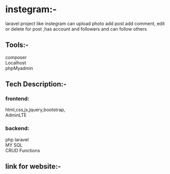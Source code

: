 # instegram:-
laravel project like instegram can upload photo add post add comment,
edit or delete for post ,has account and followers and can follow others 
## Tools:-
composer\
Localhost\
phpMyadmin

## Tech Description:-
### frontend:
html,css,js,jquery,bootstrap,\
AdminLTE
### backend:
php laravel\
MY SQL\
CRUD Functions

## link for website:-
